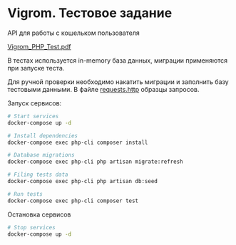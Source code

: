 # Vigrom. Тестовое задание 

API для работы с кошельком пользователя

[Vigrom_PHP_Test.pdf](Vigrom_PHP_Test.pdf)


В тестах используется in-memory база данных, миграции применяются при запуске теста.

Для ручной проверки необходимо накатить миграции и заполнить базу тестовыми данными. В файле [requests.http](requests.http) образцы запросов.

Запуск сервисов:

```bash
# Start services
docker-compose up -d

# Install dependencies
docker-compose exec php-cli composer install

# Database migrations
docker-compose exec php-cli php artisan migrate:refresh

# Filing tests data
docker-compose exec php-cli php artisan db:seed

# Run tests
docker-compose exec php-cli composer test

```

Остановка сервисов

```bash
# Stop services
docker-compose up -d
```